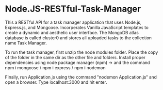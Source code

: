 # Node.JS-RESTful-Task-Manager
This a RESTful API for a task manager application that uses Node.js, Express.js, and Mongoose. Incorperates Vanilla JavaScript templates to create a dynamic and aesthetic user interface. The MongoDB atlas database is called cluster0 and stores all uploaded tasks to the collection name Task Manager.

To run the task manager, first unzip the node modules folder. Place the copy of the folder in the same dir as the other file and folders. Install proper dependencies
using node package manager (npm) -> and the command npm i mongoose / npm i express / npm i nodemon 

Finally, run Application.js using the command "nodemon Application.js" and open a browser. Type localhost:3000 and hit enter. 

